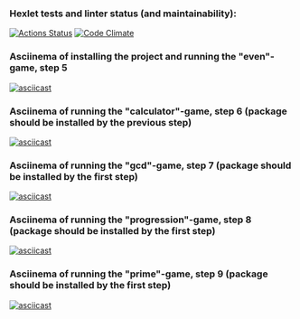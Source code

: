 ### Hexlet tests and linter status (and maintainability):
[![Actions Status](https://github.com/parazitl2/frontend-project-lvl1/actions/workflows/hexlet-check.yml/badge.svg)](https://github.com/parazitl2/frontend-project-lvl1/actions)
[![Code Climate](https://codeclimate.com/github/parazitl2/frontend-project-lvl1.png)](https://codeclimate.com/github/parazitl2/frontend-project-lvl1)

### Asciinema of installing the project and running the "even"-game, step 5
[![asciicast](https://asciinema.org/a/4Yx7aL5uKW7an39ASL6PWpI3t.svg)](https://asciinema.org/a/4Yx7aL5uKW7an39ASL6PWpI3t)

### Asciinema of running the "calculator"-game, step 6 (package should be installed by the previous step)
[![asciicast](https://asciinema.org/a/EhNRK1WKBDUZNI2xwF2NhiJBC.svg)](https://asciinema.org/a/EhNRK1WKBDUZNI2xwF2NhiJBC)

### Asciinema of running the "gcd"-game, step 7 (package should be installed by the first step)
[![asciicast](https://asciinema.org/a/6CHVOSNKND6e0EEpcsDsN5D5Q.svg)](https://asciinema.org/a/6CHVOSNKND6e0EEpcsDsN5D5Q)

### Asciinema of running the "progression"-game, step 8 (package should be installed by the first step)
[![asciicast](https://asciinema.org/a/ZcH9EtpmGe9fOJwtwEnpmPiLw.svg)](https://asciinema.org/a/ZcH9EtpmGe9fOJwtwEnpmPiLw)

### Asciinema of running the "prime"-game, step 9 (package should be installed by the first step)
[![asciicast](https://asciinema.org/a/qwbpP0Rn02HjgKlEbpUFoRPZF.svg)](https://asciinema.org/a/qwbpP0Rn02HjgKlEbpUFoRPZF)